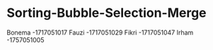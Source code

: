 # Sorting-Bubble-Selection-Merge

Bonema  -1717051017
Fauzi   -1717051029
Fikri   -1717051047
Irham   -1757051005
